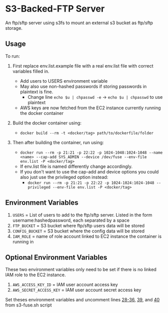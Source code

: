 # S3-Backed-FTP Server

An ftp/sftp server using s3fs to mount an external s3 bucket as ftp/sftp storage.

## Usage

To run:

1. First replace env.list.example file with a real env.list file with correct variables filled in.
	- Add users to USERS environment variable
  	- May also use non-hashed passwords if storing passwords in plaintext is fine.
  		- Change line ` echo $u | chpasswd -e ` -> ` echo $u | chpasswd ` to use plaintext
	- AWS keys are now fetched from the EC2 instance currently running the docker container  
	
2. Build the docker container using:

	- ``` docker build --rm -t <docker/tag> path/to/dockerfile/folder ```

3. Then after building the container, run using:

 	- ``` docker run --rm -p 21:21 -p 22:22 -p 1024-1048:1024-1048 --name <name> --cap-add SYS_ADMIN --device /dev/fuse --env-file env.list -P <docker/tag> ```
	- If env.list file is named differently change accordingly. 
	- If you don't want to use the cap-add and device options you could also just use the privileged option instead:
		* ``` docker run --rm -p 21:21 -p 22:22 -p 1024-1024:1024-1048 --privileged --env-file env.list -P <docker/tag> ```
	
## Environment Variables

1. ` USERS ` = List of users to add to the ftp/sftp server. Listed in the form username:hashedpassword, each separated by a space
2. ` FTP_BUCKET ` = S3 bucket where ftp/sftp users data will be stored
3. ` CONFIG_BUCKET ` = S3 bucket where the config data will be stored
4. ` IAM_ROLE ` = name of role account linked to EC2 instance the container is running in


## Optional Environment Variables
These two environment variables only need to be set if there is no linked IAM role to the EC2 instance.

1. ` AWS_ACCESS_KEY_ID ` = IAM user account access key
2. ` AWS_SECRET_ACCESS_KEY ` = IAM user account secret access key

Set theses environment variables and uncomment lines [28-36](./s3-fuse.sh#L28-36), [39](./s3-fuse.sh#L34), and [40](./s3-fuse.sh#L35) from s3-fuse.sh script



